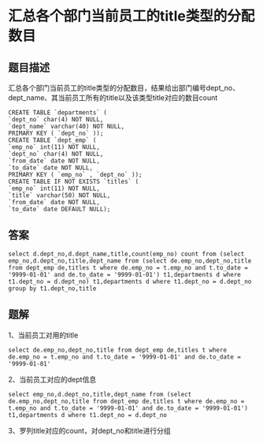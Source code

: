 <!--
 * @Author: your name
 * @Date: 2020-09-21 17:24:24
 * @LastEditTime: 2020-09-27 11:56:59
 * @LastEditors: your name
 * @Description: In User Settings Edit
 * @FilePath: \database-sql-combat\26.汇总各个部门当前员工的title类型的分配数目.md
-->
# 汇总各个部门当前员工的title类型的分配数目

## 题目描述

汇总各个部门当前员工的title类型的分配数目，结果给出部门编号dept_no、dept_name、其当前员工所有的title以及该类型title对应的数目count

``` mysql
CREATE TABLE `departments` (
`dept_no` char(4) NOT NULL,
`dept_name` varchar(40) NOT NULL,
PRIMARY KEY ( `dept_no` ));
CREATE TABLE `dept_emp` (
`emp_no` int(11) NOT NULL,
`dept_no` char(4) NOT NULL,
`from_date` date NOT NULL,
`to_date` date NOT NULL,
PRIMARY KEY ( `emp_no` , `dept_no` ));
CREATE TABLE IF NOT EXISTS `titles` (
`emp_no` int(11) NOT NULL,
`title` varchar(50) NOT NULL,
`from_date` date NOT NULL,
`to_date` date DEFAULT NULL);
```

## 答案

``` mysql
select d.dept_no,d.dept_name,title,count(emp_no) count from (select emp_no,d.dept_no,title,dept_name from (select de.emp_no,dept_no,title from dept_emp de,titles t where de.emp_no = t.emp_no and t.to_date = '9999-01-01' and de.to_date = '9999-01-01') t1,departments d where t1.dept_no = d.dept_no) t1,departments d where t1.dept_no = d.dept_no group by t1.dept_no,title
```

## 题解

1、当前员工对用的title

``` mysql
select de.emp_no,dept_no,title from dept_emp de,titles t where de.emp_no = t.emp_no and t.to_date = '9999-01-01' and de.to_date = '9999-01-01'
```

2、当前员工对应的dept信息

``` mysql
select emp_no,d.dept_no,title,dept_name from (select de.emp_no,dept_no,title from dept_emp de,titles t where de.emp_no = t.emp_no and t.to_date = '9999-01-01' and de.to_date = '9999-01-01') t1,departments d where t1.dept_no = d.dept_no
```

3、罗列title对应的count，对dept_no和title进行分组
